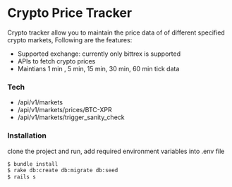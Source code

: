 # Crypto Price Tracker

Crypto tracker allow you to maintain the price data of of different specified crypto markets, Following are the features:
  - Supported exchange: currently only bittrex is supported
  - APIs to fetch crypto prices
  - Maintians 1 min , 5 min, 15 min, 30 min, 60 min tick data

### Tech
  - /api/v1/markets
  - /api/v1/markets/prices/BTC-XPR
  - /api/v1/markets/trigger_sanity_check

### Installation

clone the project and run, add required environment variables into .env file

```sh
$ bundle install
$ rake db:create db:migrate db:seed
$ rails s
```
